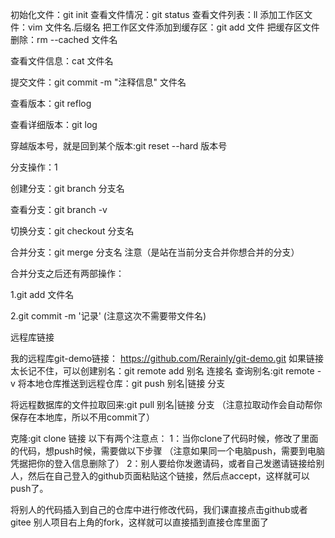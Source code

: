初始化文件：git init
查看文件情况：git status
查看文件列表：ll
添加工作区文件：vim 文件名.后缀名
把工作区文件添加到缓存区：git add 文件
把缓存区文件删除：rm --cached 文件名

查看文件信息：cat 文件名

提交文件：git commit -m "注释信息" 文件名

查看版本：git reflog

查看详细版本：git log

穿越版本号，就是回到某个版本:git reset --hard 版本号



分支操作：1

创建分支：git branch 分支名

查看分支：git branch -v

切换分支：git checkout 分支名

合并分支：git merge 分支名  注意（是站在当前分支合并你想合并的分支）

合并分支之后还有两部操作：

1.git add 文件名

2.git commit -m '记录'  (注意这次不需要带文件名)





远程库链接

我的远程库git-demo链接： https://github.com/Rerainly/git-demo.git
如果链接太长记不住，可以创建别名：git remote add 别名 连接名
查询别名:git remote -v
将本地仓库推送到远程仓库：git push 别名|链接  分支


将远程数据库的文件拉取回来:git pull 别名|链接 分支 
（注意拉取动作会自动帮你保存在本地库，所以不用commit了）

克隆:git clone 链接
以下有两个注意点：
1：当你clone了代码时候，修改了里面的代码，想push时候，需要做以下步骤
（注意如果同一个电脑push，需要到电脑凭据把你的登入信息删除了）
2：别人要给你发邀请码，或者自己发邀请链接给别人，然后在自己登入的github页面粘贴这个链接，然后点accept，这样就可以push了。

将别人的代码插入到自己的仓库中进行修改代码，我们课直接点击github或者gitee 别人项目右上角的fork，这样就可以直接插到直接仓库里面了



